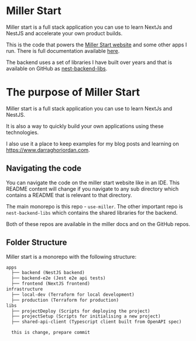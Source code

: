 # Miller Start

Miller start is a full stack application you can use to learn NextJs and NestJS and accelerate your own product builds.

This is the code that powers the [Miller Start website](https://usemiller.dev) and some other apps I run. There is full documentation available [here](https://usemiller.dev/docs/miller-start/get-started/quick-start).

The backend uses a set of libraries I have built over years and that is available on GitHub as [nest-backend-libs](https://github.com/darraghoriordan/nest-backend-libs).

# The purpose of Miller Start

Miller start is a full stack application you can use to learn NextJs and NestJS.

It is also a way to quickly build your own applications using these technologies.

I also use it a place to keep examples for my blog posts and learning on https://www.darraghoriordan.com.

## Navigating the code

You can navigate the code on the miller start website like in an IDE. This README content will change if you navigate to any sub directory which contains a README that is relevant to that directory.

The main monorepo is this repo - `use-miller`. The other important repo is `nest-backend-libs` which contains the shared libraries for the backend.

Both of these repos are available in the miller docs and on the GitHub repos.

## Folder Structure

Miller start is a monorepo with the following structure:

```txt
apps
  ├── backend (NestJS backend)
  ├── backend-e2e (Jest e2e api tests)
  ├── frontend (NextJS frontend)
infrastructure
  ├── local-dev (Terraform for local development)
  ├── production (Terraform for production)
libs
  ├── projectDeploy (Scripts for deploying the project)
  ├── projectSetup (Scripts for initialising a new project)
  ├── shared-api-client (Typescript client built from OpenAPI spec)

  this is change, prepare commit
```
